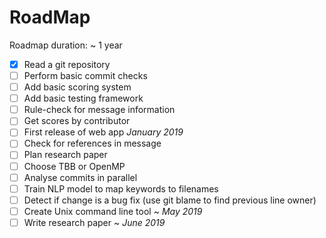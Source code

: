 RoadMap
===

Roadmap duration: ~ 1 year

- [x] Read a git repository
- [ ] Perform basic commit checks
- [ ] Add basic scoring system
- [ ] Add basic testing framework
- [ ] Rule-check for message information
- [ ] Get scores by contributor
- [ ] First release of web app *January 2019*
- [ ] Check for references in message
- [ ] Plan research paper
- [ ] Choose TBB or OpenMP
- [ ] Analyse commits in parallel
- [ ] Train NLP model to map keywords to filenames
- [ ] Detect if change is a bug fix (use git blame to find previous line owner)
- [ ] Create Unix command line tool ~ *May 2019*
- [ ] Write research paper ~ *June 2019*
